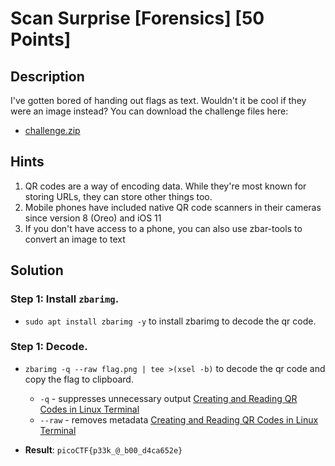 # Scan Surprise [Forensics] [50 Points] #

## Description ##
I've gotten bored of handing out flags as text. Wouldn't it be cool if they were an image instead?
You can download the challenge files here:
* [challenge.zip](https://artifacts.picoctf.net/c_atlas/13/challenge.zip)

## Hints ##
1. QR codes are a way of encoding data. While they're most known for storing URLs, they can store other things too.
2. Mobile phones have included native QR code scanners in their cameras since version 8 (Oreo) and iOS 11
3. If you don't have access to a phone, you can also use zbar-tools to convert an image to text

## Solution ##

### Step 1: Install `zbarimg`. ###
* `sudo apt install zbarimg -y` to install zbarimg to decode the qr code.

### Step 1: Decode. ###
* `zbarimg -q --raw flag.png | tee >(xsel -b)` to decode the qr code and copy the flag to clipboard.
  * `-q` - suppresses unnecessary output [Creating and Reading QR Codes in Linux Terminal](https://medium.com/@niranjanhebli/creating-and-reading-qr-codes-in-linux-terminal-37650c35f520)
  * `--raw` - removes metadata [Creating and Reading QR Codes in Linux Terminal](https://medium.com/@niranjanhebli/creating-and-reading-qr-codes-in-linux-terminal-37650c35f520)
 
* **Result**: `picoCTF{p33k_@_b00_d4ca652e}`

